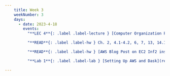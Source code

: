 ```yaml
---
    title: Week 3
    weekNumber: 3
    days:
      - date: 2023-4-18
        events:
          "**LEC 4**{: .label .label-lecture } [Computer Organization Part 2-a](resources/lectures/Lec_04-Topic1-Part_2a-OS.pdf)": "[📺](https://podcast.ucsd.edu/watch/sp23/dsc102_a00/5)"

          "**READ**{: .label .label-hw } Ch. 2, 4.1-4.2, 6, 7, 13, 14.1 of Comet Book":

          "**READ**{: .label .label-hw } [AWS Blog Post on EC2 Inf2 instances](https://aws.amazon.com/blogs/aws/amazon-ec2-inf2-instances-for-low-cost-high-performance-generative-ai-inference-are-now-generally-available/?trk=57fb336f-4920-4095-9824-18857850f710&sc_channel=sm)":

          "**Lab 1**{: .label .label-lab } [Setting Up AWS and Dask](resources/labs/PA0_Discussion_Session.pdf) - [Jupyter Demo](resources/labs/dask_demo_notebook.ipynb)": "[📺](https://podcast.ucsd.edu/watch/sp23/dsc102_a01/1)"

---
```

